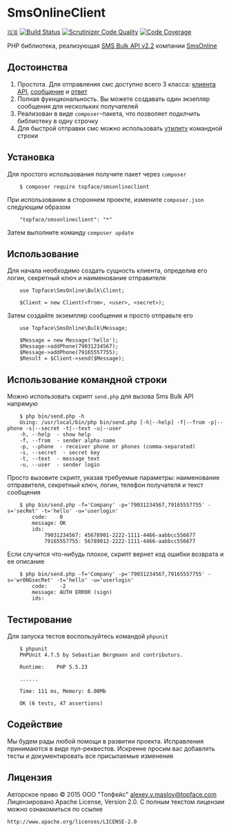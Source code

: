 # SmsOnlineClient 

[🇬🇧](/README.en.md)
[![Build Status](https://travis-ci.org/Topface/SmsOnline.svg?branch=v1.0.0)](https://travis-ci.org/Topface/SmsOnline)
[![Scrutinizer Code Quality](https://scrutinizer-ci.com/g/Topface/SmsOnline/badges/quality-score.png?b=master)](https://scrutinizer-ci.com/g/Topface/SmsOnline/?branch=master)
[![Code Coverage](https://scrutinizer-ci.com/g/Topface/SmsOnline/badges/coverage.png?b=master)](https://scrutinizer-ci.com/g/Topface/SmsOnline/?branch=master)

PHP библиотека, реализующая [SMS Bulk API v2.2](http://ru.sms-online.com/doc/smsonline_sms_bulk_v2.2_ru.pdf) компании 
 [SmsOnline](sms-online.com)

## Достоинства

1. Простота. Для отправления смс доступно всего 3 класса: [клиента API](/source/Bulk/Client.php), 
 [сообщение](/source/Bulk/Message.php) и [ответ](/source/Bulk/Response.php)
2. Полная фукнциональность. Вы можете создавать один экзепляр сообщения для нескольких получателей  
3. Реализован в виде `composer`-пакета, что позволяет подклчить библиотеку в одну строчку
4. Для быстрой отправки смс можно использовать [утилиту](/bin/send.php) командной строки 

## Установка

Для простого использования получите пакет через `composer`

```
    $ composer require topface/smsonlineclient
```

При использовании в стороннем проекте, измените `composer.json` следующим образом

```
    "topface/smsonlineclient": "*"
```

Затем выполните команду `composer update`

## Использование

Для начала необходимо создать сущность клиента, определив его логин, секретный ключ и наименование отправителя

```
    use Topface\SmsOnline\Bulk\Client;
    
    $Client = new Client(<from>, <user>, <secret>);
```

Затем создайте экземпляр сообщения и просто отправьте его

```
    use Topface\SmsOnline\Bulk\Message;

    $Message = new Message('hello');
    $Message->addPhone(79031234567);
    $Message->addPhone(79165557755);
    $Result = $Client->send($Message);
```

## Использование командной строки

Можно использовать скрипт `send.php` для вызова Sms Bulk API напрямую

```
    $ php bin/send.php -h
    Using: /usr/local/bin/php bin/send.php [-h|--help] -f|--from -p|--phone -s|--secret -t|--text -u|--user
    -h, --help  - show help
    -f, --from  - sender alpha-name
    -p, --phone  - receiver phone or phones (comma-separated)
    -s, --secret  - secret key
    -t, --text  - message text
    -u, --user  - sender login
```

Просто вызовите скрипт, указав требуемые параметры: наименование отправителя, секретный ключ, логин, телефон получателя 
 и текст сообщения

```
    $ php bin/send.php -f='Company' -p='79031234567,79165557755' -s='secRet' -t='hello' -u='userlogin'
        code:    0
        message: OK
        ids:
            79031234567: 45678901-2222-1111-4466-aabbcc556677
            79165557755: 56789012-2222-1111-4466-aabbcc556677
```

Если случится что-нибудь плохое, скрипт вернет код ошибки возврата и ее описание

```
    $ php bin/send.php -f='Company' -p='79031234567,79165557755' -s='wr0NGsecRet' -t='hello' -u='userlogin'
        code:    -2
        message: AUTH ERROR (sign)
        ids:
```

## Тестирование

Для запуска тестов воспользуйтесь командой `phpunit`

```
    $ phpunit
    PHPUnit 4.7.5 by Sebastian Bergmann and contributors.
    
    Runtime:	PHP 5.5.23
    
    ......
    
    Time: 111 ms, Memory: 6.00Mb
    
    OK (6 tests, 47 assertions)
```

## Содействие 

Мы будем рады любой помощи в развитии проекта. 
Исправления принимаются в виде пул-реквестов.
Искренне просим вас добавлять тесты и документировать все присылаемые изменения

## Лицензия

Авторское право © 2015 ООО "Топфейс" <alexey.y.maslov@topface.com>
Лицензировано Apache License, Version 2.0. С полным текстом лицензии 
можно ознакомиться по ссылке

    http://www.apache.org/licenses/LICENSE-2.0
